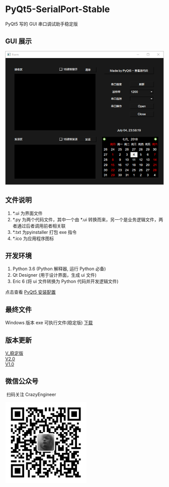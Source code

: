 # PyQt5-SerialPort-Stable
PyQt5 写的 GUI 串口调试助手稳定版

## GUI 展示
![](https://github.com/Oslomayor/Markdown-Imglib/blob/master/Imgs/PyQt5-SerialPort_Stable.png?raw=true)  

## 文件说明
1. *.ui 为界面文件  
2. *.py 为两个代码文件，其中一个由 *.ui 转换而来，另一个是业务逻辑文件，两者通过后者调用前者相关联  
3. *.txt 为pyinstaller 打包 exe 指令  
4. *.ico 为应用程序图标  

## 开发环境
1. Python 3.6 (Python 解释器, 运行 Python 必备)
2. Qt Designer (用于设计界面，生成 ui 文件)
3. Eric 6 (将 ui 文件转换为 Python 代码并开发逻辑文件)

点击查看 [PyQt5 安装配置](https://github.com/Oslomayor/Hey-PyQt5)

## 最终文件
Windows 版本 exe 可执行文件(稳定版) [下载](https://github.com/Oslomayor/PyQt5-SerialPort-Stable/releases/download/V_Stable/SerialPort_Stable.zip)

## 版本更新
[V_稳定版](https://github.com/Oslomayor/PyQt5-SerialPort-Stable)  
[V2.0](https://github.com/Oslomayor/PyQt5-Serial-Port-V2)  
[V1.0](https://github.com/Oslomayor/PyQt5-Serial-Port)  

## 微信公众号

​                                                              扫码关注 CrazyEngineer

![](https://github.com/Oslomayor/Markdown-Imglib/blob/master/Imgs/CrazyEngineer.jpg?raw=true)
